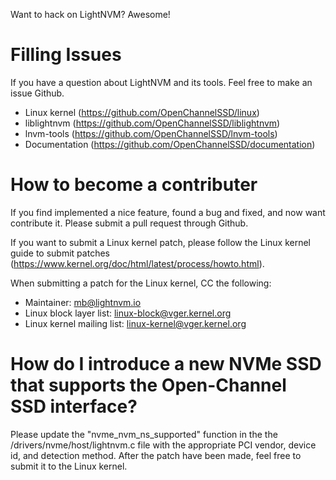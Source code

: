 Want to hack on LightNVM? Awesome!

# Filling Issues #

If you have a question about LightNVM and its tools. Feel free to make an issue Github.

 * Linux kernel (https://github.com/OpenChannelSSD/linux)
 * liblightnvm (https://github.com/OpenChannelSSD/liblightnvm)
 * lnvm-tools (https://github.com/OpenChannelSSD/lnvm-tools)
 * Documentation (https://github.com/OpenChannelSSD/documentation)

# How to become a contributer #

If you find implemented a nice feature, found a bug and fixed, and now want contribute it. Please submit a pull request through Github. 

If you want to submit a Linux kernel patch, please follow the Linux kernel guide to submit patches (https://www.kernel.org/doc/html/latest/process/howto.html). 

When submitting a patch for the Linux kernel, CC the following:

 * Maintainer: mb@lightnvm.io
 * Linux block layer list: linux-block@vger.kernel.org
 * Linux kernel mailing list: linux-kernel@vger.kernel.org

# How do I introduce a new NVMe SSD that supports the Open-Channel SSD interface? #

Please update the "nvme_nvm_ns_supported" function in the the /drivers/nvme/host/lightnvm.c file with the appropriate PCI vendor, device id, and detection method. After the patch have been made, feel free to submit it to the Linux kernel.
